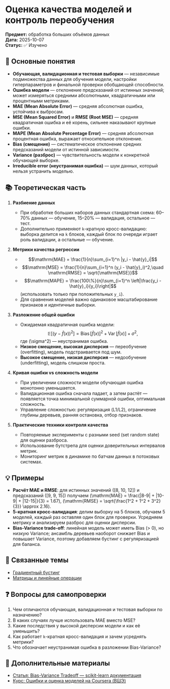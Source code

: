# Оценка качества моделей и контроль переобучения

**Предмет:** обработка больших объёмов данных  
**Дата:** 2025-10-07  
**Статус:** ✅ Изучено

## 🎯 Основные понятия
- **Обучающая, валидационная и тестовая выборки** — независимые подмножества данных для обучения модели, настройки гиперпараметров и финальной проверки обобщающей способности.
- **Ошибка модели** — отклонение предсказаний от истинных значений; может измеряться средними абсолютными, квадратичными или процентными метриками.
- **MAE (Mean Absolute Error)** — средняя абсолютная ошибка, устойчива к выбросам.
- **MSE (Mean Squared Error)** и **RMSE (Root MSE)** — средняя квадратичная ошибка и её корень, сильнее наказывают крупные ошибки.
- **MAPE (Mean Absolute Percentage Error)** — средняя абсолютная процентная ошибка, выражает относительное отклонение.
- **Bias (смещение)** — систематическое отклонение средних предсказаний модели от истинной зависимости.
- **Variance (разброс)** — чувствительность модели к конкретной обучающей выборке.
- **Irreducible error (неустранимая ошибка)** — шум данных, который нельзя устранить моделью.

## 📚 Теоретическая часть
1. **Разбиение данных**
   - При обработке больших наборов данных стандартная схема: 60–70% данных — обучение, 15–20% — валидация, остальное — тест.
   - Дополнительно применяют `k`-кратную кросс-валидацию: выборка делится на `k` блоков, каждый блок по очереди играет роль валидации, а остальные — обучение.

2. **Метрики качества регрессии**
   - $$\mathrm{MAE} = \frac{1}{n}\sum_{i=1}^n |y_i - \hat{y}_i|$$
   - $$\mathrm{MSE} = \frac{1}{n}\sum_{i=1}^n (y_i - \hat{y}_i)^2,\quad \mathrm{RMSE} = \sqrt{\mathrm{MSE}}$$
   - $$\mathrm{MAPE} = \frac{100\%}{n}\sum_{i=1}^n \left|\frac{y_i - \hat{y}_i}{y_i}\right|$$ (использовать только при положительных `y_i`).
   - Для сравнения моделей важно одинаковое масштабирование признаков и идентичные выборки.

3. **Разложение общей ошибки**
   - Ожидаемая квадратичная ошибка модели:
     $$\mathbb{E}\big[(y - \hat{f}(x))^2\big] = \operatorname{Bias}[\hat{f}(x)]^2 + \operatorname{Var}[\hat{f}(x)] + \sigma^2,$$
     где \(\sigma^2\) — неустранимая ошибка.
   - **Низкое смещение, высокая дисперсия** — переобучение (overfitting), модель подстраивается под шум.
   - **Высокое смещение, низкая дисперсия** — недообучение (underfitting), модель слишком проста.

4. **Кривая ошибки vs сложность модели**
   - При увеличении сложности модели обучающая ошибка монотонно уменьшается.
   - Валидационная ошибка сначала падает, а затем растёт — появляется точка минимальной суммарной ошибки, оптимальная сложность.
   - Управление сложностью: регуляризация (L1/L2), ограничение глубины деревьев, ранняя остановка, отбор признаков.

5. **Практические техники контроля качества**
   - Повторяемые эксперименты с разными seed (set random state) для оценки разброса.
   - Использование бутстрепа для оценки доверительных интервалов метрик.
   - Мониторинг метрик в динамике по батчам данных в потоковых системах.

## 💡 Примеры
- **Расчёт MAE и RMSE**: для истинных значений \([8, 10, 12]\) и предсказаний \([9, 9, 15]\) получаем \(\mathrm{MAE} = \frac{|8-9| + |10-9| + |12-15|}{3} = 1.67\), \(\mathrm{RMSE} = \sqrt{\frac{1^2 + 1^2 + 3^2}{3}} \approx 2.16\).
- **5-кратная кросс-валидация**: делим выборку на 5 блоков, обучаем 5 моделей, каждый раз оставляя один блок для проверки. Усредняем метрику и анализируем разброс для оценки дисперсии.
- **Bias-Variance trade-off**: линейная модель может иметь Bias \(> 0\), но низкую Variance; ансамбль деревьев наоборот снижает Bias и повышает Variance, поэтому добавляем бустинг с регуляризацией для баланса.

## 🔗 Связанные темы
- [Градиентный бустинг](./2025-10-14_градиентный-бустинг.md)
- [Матрицы и линейные операции](../math/2025-09-26_matrices-operations.md)

## ❓ Вопросы для самопроверки
1. Чем отличаются обучающая, валидационная и тестовая выборки по назначению?
2. В каких случаях лучше использовать MAE вместо MSE?
3. Какие последствия у высокой дисперсии модели и как её уменьшить?
4. Как работает `k`-кратная кросс-валидация и зачем усреднять метрики?
5. Что обозначает неустранимая ошибка в разложении Bias-Variance?

## 📖 Дополнительные материалы
- [Статья: Bias-Variance Tradeoff — scikit-learn документация](https://scikit-learn.org/stable/auto_examples/model_selection/plot_underfitting_overfitting.html)
- [Курс: Ошибки и оценка моделей на Coursera (ВШЭ)](https://www.coursera.org/learn/vvedenie-mashinnoe-obuchenie)
